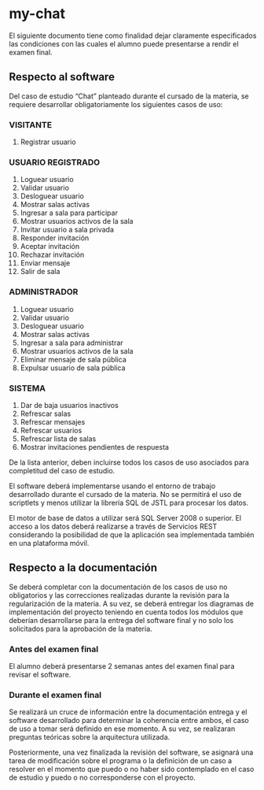 # my-chat

El siguiente documento tiene como finalidad dejar claramente especificados las condiciones 
con las cuales el alumno puede presentarse a rendir el examen final.

## Respecto al software


Del caso de estudio “Chat” planteado durante el cursado de la materia, 
se requiere desarrollar obligatoriamente los siguientes casos de uso:

### VISITANTE

1.	Registrar usuario

### USUARIO REGISTRADO

1.	Loguear usuario
2.	Validar usuario
3.	Desloguear usuario
4.	Mostrar salas activas
5.	Ingresar a sala para participar
6.	Mostrar usuarios activos de la sala
7.	Invitar usuario a sala privada
8.	Responder invitación
9.	Aceptar invitación
10.	Rechazar invitación
11.	Enviar mensaje
12.	Salir de sala

### ADMINISTRADOR

1.	Loguear usuario
2.	Validar usuario
3.	Desloguear usuario
4.	Mostrar salas activas
5.	Ingresar a sala para administrar
6.	Mostrar usuarios activos de la sala
7.	Eliminar mensaje de sala pública
8.	Expulsar usuario de sala pública

### SISTEMA

1.	Dar de baja usuarios inactivos
2.	Refrescar salas
  1.	Refrescar mensajes
  2.	Refrescar usuarios
  3.	Refrescar lista de salas
4.	Mostrar invitaciones pendientes de respuesta

De la lista anterior, deben incluirse todos los casos de uso asociados para completitud del caso de estudio.

El software deberá implementarse usando el entorno de trabajo desarrollado durante el cursado de la materia. 
No se permitirá el uso de scriptlets y menos utilizar la librería SQL de JSTL para procesar los datos.

El motor de base de datos a utilizar será SQL Server 2008 o superior.
El acceso a los datos deberá realizarse a través de Servicios REST considerando la posibilidad de que la 
aplicación sea implementada también en una plataforma móvil.

## Respecto a la documentación
Se deberá completar con la documentación de los casos de uso no obligatorios y las correcciones realizadas 
durante la revisión para la regularización de la materia. 
A su vez, se deberá entregar los diagramas de implementación del proyecto teniendo en cuenta todos los módulos 
que deberían desarrollarse para la entrega del software final y no solo los solicitados para la aprobación de la materia.

### Antes del examen final
El alumno deberá presentarse 2 semanas antes del examen final para revisar el software.

### Durante el examen final
Se realizará un cruce de información entre la documentación entrega y el software desarrollado para determinar 
la coherencia entre ambos, el caso de uso a tomar será definido en ese momento. A su vez, se realizaran preguntas 
teóricas sobre la arquitectura utilizada.

Posteriormente, una vez finalizada la revisión del software, se asignará una tarea de modificación sobre el 
programa o la definición de un caso a resolver en el momento que puedo o no haber sido contemplado en el caso de 
estudio y puedo o no corresponderse con el proyecto.
